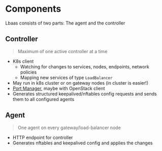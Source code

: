 # Components

Lbaas consists of two parts: The agent and the controller

## Controller

> Maximum of one active controller at a time

- K8s client
  - Watching for changes to services, nodes, endpoints, network policies
  - Mapping new services of type `LoadBalancer`
- May run in k8s cluster or on gateway nodes (in cluster is easier!)
- [Port Manager](controller/port_manager.md), maybe with OpenStack client
- Generates structured keepalived/nftables config requests and sends them to all configured agents

## Agent

> One agent on every gateway/load-balancer node

- HTTP endpoint for controller
- Generates nftables and keepalived config and applies the changes